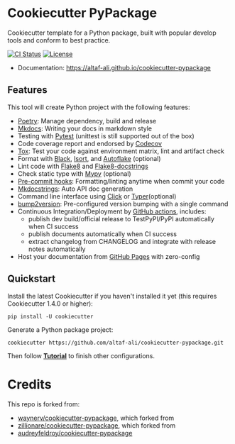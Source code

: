 # Cookiecutter PyPackage

Cookiecutter template for a Python package, built with popular develop tools and
conform to best practice.

[![CI Status](https://github.com/altaf-ali/cookiecutter-pypackage/actions/workflows/dev.yml/badge.svg)](https://github.com/altaf-ali/cookiecutter-pypackage/actions/workflows/dev.yml)
[![License](https://img.shields.io/pypi/l/ppw)](https://opensource.org/licenses/BSD-2-Clause)

* Documentation: <https://altaf-ali.github.io/cookiecutter-pypackage>

## Features

This tool will create Python project with the following features:

* [Poetry](https://python-poetry.org/): Manage dependency, build and release
* [Mkdocs](https://www.mkdocs.org): Writing your docs in markdown style
* Testing with [Pytest](https://pytest.org) (unittest is still supported out of the box)
* Code coverage report and endorsed by [Codecov](https://codecov.io)
* [Tox](https://tox.readthedocs.io): Test your code against environment matrix, lint and artifact check
* Format with [Black](https://github.com/psf/black), [Isort](https://github.com/PyCQA/isort), and [Autoflake](https://pypi.org/project/autoflake/) (optional)
* Lint code with [Flake8](https://flake8.pycqa.org) and [Flake8-docstrings](https://pypi.org/project/flake8-docstrings/)
* Check static type with [Mypy](http://mypy-lang.org/) (optional)
* [Pre-commit hooks](https://pre-commit.com/): Formatting/linting anytime when commit your code
* [Mkdocstrings](https://mkdocstrings.github.io/): Auto API doc generation
* Command line interface using [Click](https://click.palletsprojects.com/en/8.0.x/) or [Typer](https://typer.tiangolo.com)(optional)
* [bump2version](https://github.com/c4urself/bump2version): Pre-configured version bumping with a single command
* Continuous Integration/Deployment by [GitHub actions](https://github.com/features/actions), includes:
    - publish dev build/official release to TestPyPI/PyPI automatically when CI success
    - publish documents automatically when CI success
    - extract changelog from CHANGELOG and integrate with release notes automatically
* Host your documentation from [GitHub Pages](https://pages.github.com) with zero-config

## Quickstart

Install the latest Cookiecutter if you haven't installed it yet (this requires Cookiecutter 1.4.0 or higher):

```
pip install -U cookiecutter
```

Generate a Python package project:

```
cookiecutter https://github.com/altaf-ali/cookiecutter-pypackage.git
```

Then follow **[Tutorial](docs/tutorial.md)** to finish other configurations.

# Credits

This repo is forked from:

- [waynerv/cookiecutter-pypackage](https://github.com/waynerv/cookiecutter-pypackage), which forked from
- [zillionare/cookiecutter-pypackage](https://github.com/zillionare/cookiecutter-pypackage/), which forked from
- [audreyfeldroy/cookiecutter-pypackage](https://github.com/audreyfeldroy/cookiecutter-pypackage)
